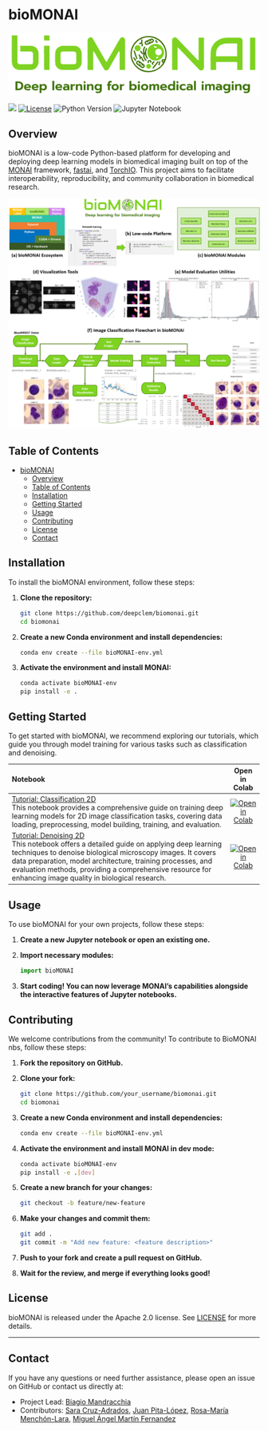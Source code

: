 # bioMONAI

<!-- WARNING: THIS FILE WAS AUTOGENERATED! DO NOT EDIT! -->

![](nbs/data_examples/logo_bioMONAI_full.png)

[![](https://img.shields.io/badge/docs-stable-blue.svg)](https://deepclem.github.io/bioMONAI/)
[![License](https://img.shields.io/badge/license-Apache%202.0-blue.svg)](https://opensource.org/licenses/Apache-2.0)
![Python Version](https://img.shields.io/badge/python-3.7+-blue.svg)
![Jupyter
Notebook](https://img.shields.io/badge/jupyter-%23f37626.svg?style=flat&logo=jupyter&logoColor=white)

## Overview

bioMONAI is a low-code Python-based platform for developing and
deploying deep learning models in biomedical imaging built on top of the
[MONAI](https://monai.io/) framework,
[fastai](https://github.com/fastai/fastai), and
[TorchIO](https://torchio.readthedocs.io/). This project aims to
facilitate interoperability, reproducibility, and community
collaboration in biomedical research.

![](nbs/data_examples/Fig_bioMONAI.png)

## Table of Contents

- [bioMONAI](#biomonai)
  - [Overview](#overview)
  - [Table of Contents](#table-of-contents)
  - [Installation](#installation)
  - [Getting Started](#getting-started)
  - [Usage](#usage)
  - [Contributing](#contributing)
  - [License](#license)
  - [Contact](#contact)

## Installation

To install the bioMONAI environment, follow these steps:

1.  **Clone the repository:**

    ``` bash
    git clone https://github.com/deepclem/biomonai.git
    cd biomonai
    ```

2.  **Create a new Conda environment and install dependencies:**

    ``` bash
    conda env create --file bioMONAI-env.yml
    ```

3.  **Activate the environment and install MONAI:**

    ``` bash
    conda activate bioMONAI-env
    pip install -e .
    ```

## Getting Started

To get started with bioMONAI, we recommend exploring our tutorials,
which guide you through model training for various tasks such as
classification and denoising.

| Notebook                                                                                                                                                                                                                                                                                                                                                                                                                        |                                                                                    Open in Colab                                                                                    |
|:--------------------------------------------------------------------------------------------------------------------------------------------------------------------------------------------------------------------------------------------------------------------------------------------------------------------------------------------------------------------------------------------------------------------------------|:-----------------------------------------------------------------------------------------------------------------------------------------------------------------------------------:|
| [Tutorial: Classification 2D](https://github.com/deepCLEM/bioMONAI/blob/main/nbs/Tutorials/901_tutorial_classification.ipynb) <br> This notebook provides a comprehensive guide on training deep learning models for 2D image classification tasks, covering data loading, preprocessing, model building, training, and evaluation.                                                                                             | [![Open in Colab](https://colab.research.google.com/assets/colab-badge.svg)](https://githubtocolab.com/deepCLEM/bioMONAI/blob/main/nbs/Tutorials/901_tutorial_classification.ipynb) |
| [Tutorial: Denoising 2D](https://github.com/deepCLEM/bioMONAI/blob/main/nbs/Tutorials/903_tutorial_denoising.ipynb) <br> This notebook offers a detailed guide on applying deep learning techniques to denoise biological microscopy images. It covers data preparation, model architecture, training processes, and evaluation methods, providing a comprehensive resource for enhancing image quality in biological research. |   [![Open in Colab](https://colab.research.google.com/assets/colab-badge.svg)](https://githubtocolab.com/deepCLEM/bioMONAI/blob/main/nbs/Tutorials/903_tutorial_denoising.ipynb)    |

## Usage

To use bioMONAI for your own projects, follow these steps:

1.  **Create a new Jupyter notebook or open an existing one.**

2.  **Import necessary modules:**

    ``` python
    import bioMONAI
    ```

3.  **Start coding! You can now leverage MONAI’s capabilities alongside
    the interactive features of Jupyter notebooks.**

## Contributing

We welcome contributions from the community! To contribute to BioMONAI
nbs, follow these steps:

1.  **Fork the repository on GitHub.**

2.  **Clone your fork:**

    ``` bash
    git clone https://github.com/your_username/biomonai.git
    cd biomonai
    ```

3.  **Create a new Conda environment and install dependencies:**

    ``` bash
    conda env create --file bioMONAI-env.yml
    ```

4.  **Activate the environment and install MONAI in dev mode:**

    ``` bash
    conda activate bioMONAI-env
    pip install -e .[dev]
    ```

5.  **Create a new branch for your changes:**

    ``` bash
    git checkout -b feature/new-feature
    ```

6.  **Make your changes and commit them:**

    ``` bash
    git add .
    git commit -m "Add new feature: <feature description>"
    ```

7.  **Push to your fork and create a pull request on GitHub.**

8.  **Wait for the review, and merge if everything looks good!**

## License

bioMONAI is released under the Apache 2.0 license. See
[LICENSE](https://github.com/your_username/biomonai-nbs/blob/main/LICENSE)
for more details.

------------------------------------------------------------------------

## Contact

If you have any questions or need further assistance, please open an
issue on GitHub or contact us directly at:

- Project Lead: [Biagio Mandracchia](mailto:biagio.mandracchia@uva.es)
- Contributors: [Sara Cruz-Adrados](mailto:sara.cruz.adrados@uva.es),
  [Juan Pita-López](mailto:juan.pita@uva.es), [Rosa-María
  Menchón-Lara](mailto:rosamaria.menchon@uva.es), [Miguel Ángel Martín
  Fernandez](mailto:migmar@uva.es)
